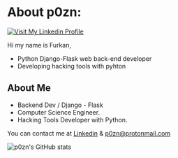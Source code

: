 # About p0zn:

[![Visit My Linkedin Profile](https://www.linkpicture.com/q/tubnail-p0zn1.jpg)](https://www.linkedin.com/in/p0zn/)

Hi my name is Furkan,

- Python Django-Flask web back-end developer 
- Developing hacking tools with pyhton

## About Me

- Backend Dev / Django - Flask
- Computer Science Engineer.
- Hacking Tools Developer with Python.


You can contact me at [Linkedin][df2] 
& p0zn@protonmail.com


[//]: # 
   [df2]: <https://www.linkedin.com/in/p0zn/>


![p0zn's GitHub stats](https://github-readme-stats.vercel.app/api?username=p0zn&show_icons=true&theme=radical)
